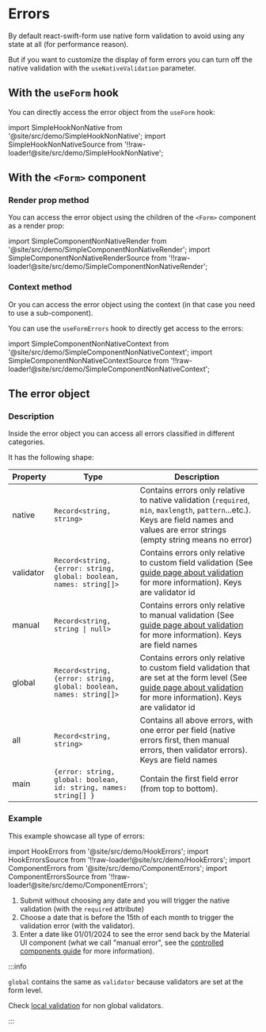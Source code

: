 # Errors

By default react-swift-form use native form validation to avoid using any state at all (for performance reason).

But if you want to customize the display of form errors you can turn off the native validation with the `useNativeValidation` parameter.

## With the `useForm` hook

You can directly access the error object from the `useForm` hook:

import SimpleHookNonNative from '@site/src/demo/SimpleHookNonNative';
import SimpleHookNonNativeSource from '!!raw-loader!@site/src/demo/SimpleHookNonNative';

<Demo Component={SimpleHookNonNative} code={SimpleHookNonNativeSource} metastring="{10,18}" />

## With the `<Form>` component

### Render prop method

You can access the error object using the children of the `<Form>` component as a render prop:

import SimpleComponentNonNativeRender from '@site/src/demo/SimpleComponentNonNativeRender';
import SimpleComponentNonNativeRenderSource from '!!raw-loader!@site/src/demo/SimpleComponentNonNativeRender';

<Demo Component={SimpleComponentNonNativeRender} code={SimpleComponentNonNativeRenderSource} metastring="{12,15}"/>

### Context method

Or you can access the error object using the context (in that case you need to use a sub-component).

You can use the `useFormErrors` hook to directly get access to the errors:

import SimpleComponentNonNativeContext from '@site/src/demo/SimpleComponentNonNativeContext';
import SimpleComponentNonNativeContextSource from '!!raw-loader!@site/src/demo/SimpleComponentNonNativeContext';

<Demo Component={SimpleComponentNonNativeContext} code={SimpleComponentNonNativeContextSource} metastring="{5,9}"/>

## The error object

### Description

Inside the error object you can access all errors classified in different categories.

It has the following shape:

| Property  | Type                                                               | Description                                                                                                                                                                                      |
| --------- | ------------------------------------------------------------------ | ------------------------------------------------------------------------------------------------------------------------------------------------------------------------------------------------ |
| native    | `Record<string, string>`                                           | Contains errors only relative to native validation (`required`, `min`, `maxlength`, `pattern`...etc.). Keys are field names and values are error strings (empty string means no error)           |
| validator | `Record<string, {error: string, global: boolean, names: string[]>` | Contains errors only relative to custom field validation (See [guide page about validation](/docs/guides/validation) for more information). Keys are validator id                                |
| manual    | `Record<string, string \| null>`                                   | Contains errors only relative to manual validation (See [guide page about validation](/docs/guides/validation) for more information). Keys are field names                                       |
| global    | `Record<string, {error: string, global: boolean, names: string[]>` | Contains errors only relative to custom field validation that are set at the form level (See [guide page about validation](/docs/guides/validation) for more information). Keys are validator id |
| all       | `Record<string, string>`                                           | Contains all above errors, with one error per field (native errors first, then manual errors, then validator errors). Keys are field names                                                       |
| main      | `{error: string, global: boolean, id: string, names: string[] }`   | Contain the first field error (from top to bottom).                                                                                                                                              |

### Example

This example showcase all type of errors:

import HookErrors from '@site/src/demo/HookErrors';
import HookErrorsSource from '!!raw-loader!@site/src/demo/HookErrors';
import ComponentErrors from '@site/src/demo/ComponentErrors';
import ComponentErrorsSource from '!!raw-loader!@site/src/demo/ComponentErrors';

<DemoTabs Component={ComponentErrors} Hook={HookErrors} componentCode={ComponentErrorsSource} componentMetastring="{21-23,35,37,39}" hookCode={HookErrorsSource} hookMetastring="{21-23,35,37,39}" withModes withRevalidateModes />

1. Submit without choosing any date and you will trigger the native validation (with the `required` attribute)
2. Choose a date that is before the 15th of each month to trigger the validation error (with the validator).
3. Enter a date like 01/01/2024 to see the error send back by the Material UI component (what we call "manual error", see the [controlled components guide](/docs/guides/controlled-components#ui-library) for more information).

:::info

`global` contains the same as `validator` because validators are set at the form level.

Check [local validation](/docs/guides/validation#local-validation) for non global validators.

:::
